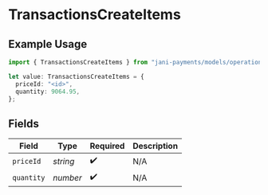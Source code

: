 # TransactionsCreateItems

## Example Usage

```typescript
import { TransactionsCreateItems } from "jani-payments/models/operations";

let value: TransactionsCreateItems = {
  priceId: "<id>",
  quantity: 9064.95,
};
```

## Fields

| Field              | Type               | Required           | Description        |
| ------------------ | ------------------ | ------------------ | ------------------ |
| `priceId`          | *string*           | :heavy_check_mark: | N/A                |
| `quantity`         | *number*           | :heavy_check_mark: | N/A                |